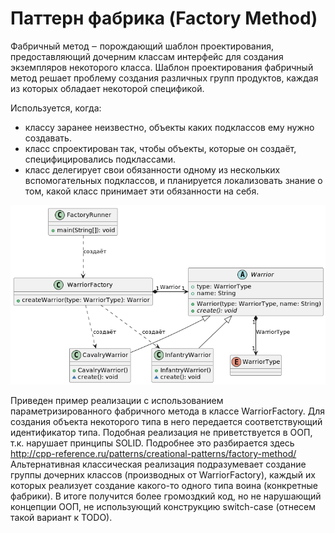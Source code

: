 #  Паттерн фабрика (Factory Method)
Фабричный метод ‒ порождающий шаблон проектирования, предоставляющий дочерним классам интерфейс для создания экземпляров некоторого класса. Шаблон проектирования фабричный метод решает проблему создания различных групп продуктов, каждая из которых обладает некоторой спецификой.

Используется, когда:
* классу заранее неизвестно, объекты каких подклассов ему нужно создавать.
* класс спроектирован так, чтобы объекты, которые он создаёт, специфицировались подклассами.
* класс делегирует свои обязанности одному из нескольких вспомогательных подклассов, и планируется локализовать знание о том, какой класс принимает эти обязанности на себя.

<img src="Factory.png" alt="UML">

Приведен пример реализации с использованием параметризированного фабричного метода в классе WarriorFactory. Для создания объекта некоторого типа в него передается соответствующий идентификатор типа. Подобная реализация не приветствуется в ООП, т.к. нарушает принципы SOLID. Подробнее это разбирается здесь http://cpp-reference.ru/patterns/creational-patterns/factory-method/ Альтернативная классическая реализация подразумевает создание группы дочерних классов (производных от WarriorFactory), каждый их которых реализует создание какого-то одного типа воина (конкретные фабрики). В итоге получится более громоздкий код, но не нарушающий концепции ООП, не использующий конструкцию switch-case (отнесем такой вариант к TODO).